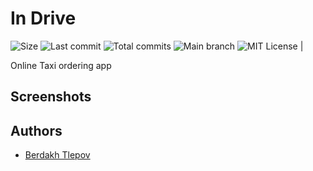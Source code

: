 # In Drive 

![Size](https://img.shields.io/github/repo-size/theberdakh/InDrive) ![Last commit](https://img.shields.io/github/last-commit/theberdakh/InDrive) ![Total commits](https://img.shields.io/github/commit-activity/t/theberdakh/InDrive) ![Main branch](https://img.shields.io/github/commit-activity/t/theberdakh/InDrive)  ![MIT License](https://img.shields.io/badge/License-MIT-green.svg) |

Online Taxi ordering app

## Screenshots

## Authors 
- [Berdakh Tlepov](https://github.com/theberdakh)



